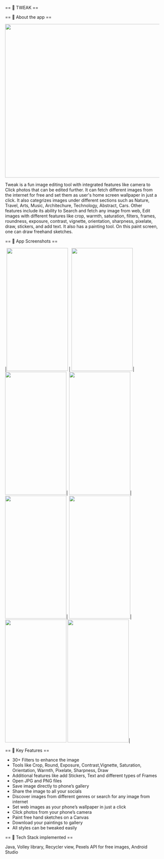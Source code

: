 == :camera_flash: TWEAK  ==

== :page_with_curl: About the app  ==

<img src = "https://user-images.githubusercontent.com/95130870/189525962-d400c7a5-3132-421d-9da4-172dca44a806.png" width="1024px" height="500px" /> 

Tweak is a fun image editing tool with integrated features like camera to Click photos that can be edited further. It can fetch different images from the internet for free and set them as user's home screen wallpaper in just a click. It also categrizes images under different sections such as Nature, Travel, Arts, Music, Architechure, Technology, Abstract, Cars. 
Other features include its ability to Search and fetch any image from web, Edit images with different features like crop, warmth, saturation, filters, frames, roundness, exposure, contrast, vignette, orientation, sharpness, pixelate, draw, stickers, and add text. It also has a painting tool. On this paint screen, one can draw freehand sketches.

== :iphone: App Screenshots ==

|<img src ="https://user-images.githubusercontent.com/95130870/189524463-a7d13b4a-7c04-4f77-b742-b9563e2a7c98.png" width="200" height="400" /> | 
<img src ="https://user-images.githubusercontent.com/95130870/189524482-a8f21a0d-a297-4925-af40-ae5681ae3b72.png" width="200" height="400" />|
<img src ="https://user-images.githubusercontent.com/95130870/189524487-04a51eba-f59f-4189-94c0-ae61e68aed99.png" width="200" height="400" />|
<img src ="https://user-images.githubusercontent.com/95130870/189524495-c7b2aa37-938a-427e-a5b2-c7ae1b0e98b2.png" width="200" height="400" />|
<img src ="https://user-images.githubusercontent.com/95130870/189524500-6ace5a85-4159-4705-bda8-c9e46e5bd851.png" width="200" height="400" />|
<img src ="https://user-images.githubusercontent.com/95130870/189524560-a3712a76-477e-4a12-976c-5789a9320acd.png" width="200" height="400" />|
<img src ="https://user-images.githubusercontent.com/95130870/189524571-dd2d13d8-5422-4f24-bb78-d0e7f54c06f6.png"  width="200" height="400" />
<img src ="https://user-images.githubusercontent.com/95130870/189524586-822b29a9-5f64-459e-a174-be7fe1f25065.png" width="200" height="400"/>|


== :pushpin: Key Features ==

- 30+ Filters to enhance the image
- Tools like Crop, Round, Exposure, Contrast,Vignette, Saturation, Orientation, Warmth, Pixelate, Sharpness, Draw
- Additional features like add Stickers, Text and different types of Frames
- Open JPG and PNG files
- Save image directly to phone’s gallery
- Share the image to all your socials
- Discover images from different genres or search for any image from internet  
- Set web images as your phone’s wallpaper in just a click
- Click photos from your phone’s camera
- Paint free hand sketches on a Canvas
- Download your paintings to gallery
- All styles can be tweaked easily

== :pushpin: Tech Stack implemented ==

Java, Volley library, Recycler view, Pexels API for free images, Android Studio
